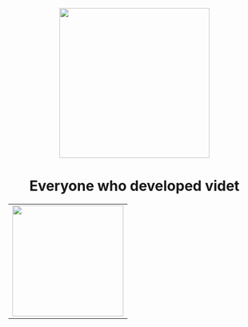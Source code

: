 <p align="center"><a href="https://videt.xyz" target="_blank" rel="noopener noreferrer"><img width="300" src="https://asset.brazens.studio/images/1635768525582.png"></a></p>
<h1 align="center">Everyone who developed videt</h1>

<table>
  <tbody>
    <tr>
      <td align="center" valign="middle">
        <a href="https://github.com/devkr-potato" target="_blank">
          <img width="222px" src="https://avatars.githubusercontent.com/u/84955607?v=4">
        </a>
      </td>
  </tbody>
</table>
